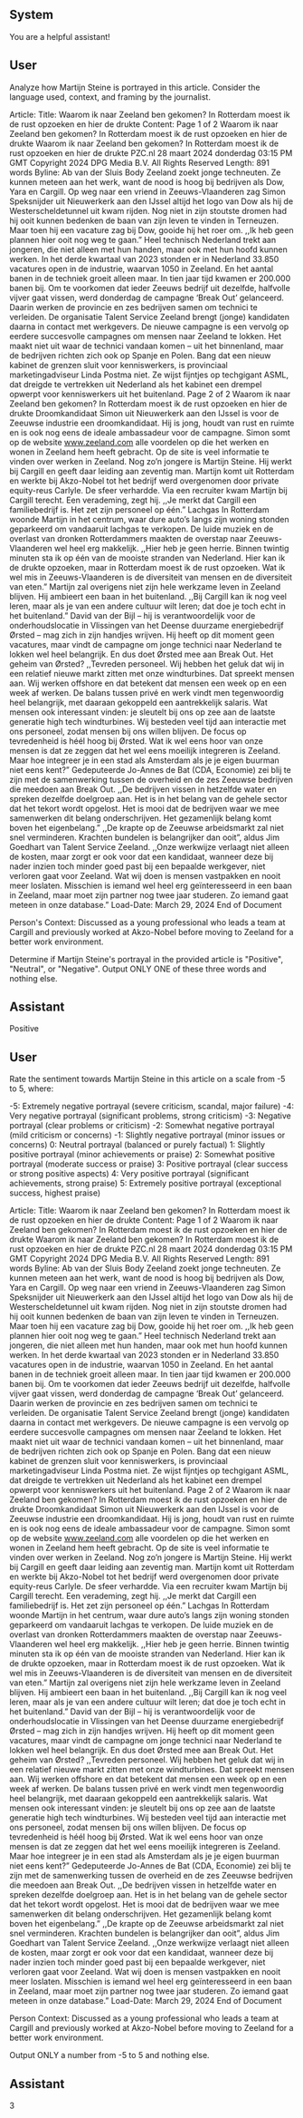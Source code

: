 ## System

You are a helpful assistant!

## User


Analyze how Martijn Steine is portrayed in this article. Consider the language used, context, and framing by the journalist.

Article:
Title: Waarom ik naar Zeeland ben gekomen? In Rotterdam moest ik de rust opzoeken en hier de drukte
Content: Page 1 of 2
Waarom ik naar Zeeland ben gekomen? In Rotterdam moest ik de rust opzoeken en hier de drukte
Waarom ik naar Zeeland ben gekomen? In Rotterdam moest ik de rust 
opzoeken en hier de drukte
PZC.nl
28 maart 2024 donderdag 03:15 PM GMT
Copyright 2024 DPG Media B.V. All Rights Reserved
Length: 891 words
Byline: Ab van der Sluis
Body
Zeeland zoekt jonge techneuten. Ze kunnen meteen aan het werk, want de nood is hoog bij bedrijven als Dow, 
Yara en Cargill.
Op weg naar een vriend in Zeeuws-Vlaanderen zag Simon Speksnijder uit Nieuwerkerk aan den IJssel altijd het 
logo van Dow als hij de Westerscheldetunnel uit kwam rijden. Nog niet in zijn stoutste dromen had hij ooit kunnen 
bedenken de baan van zijn leven te vinden in Terneuzen. Maar toen hij een vacature zag bij Dow, gooide hij het 
roer om. ,,Ik heb geen plannen hier ooit nog weg te gaan.”
Heel technisch Nederland trekt aan jongeren, die niet alleen met hun handen, maar ook met hun hoofd kunnen 
werken. In het derde kwartaal van 2023 stonden er in Nederland 33.850 vacatures open in de industrie, waarvan 
1050 in Zeeland. En het aantal banen in de techniek groeit alleen maar. In tien jaar tijd kwamen er 200.000 banen 
bij.
Om te voorkomen dat ieder Zeeuws bedrijf uit dezelfde, halfvolle vijver gaat vissen, werd donderdag de campagne 
‘Break Out’ gelanceerd. Daarin werken de provincie en zes bedrijven samen om technici te verleiden. De 
organisatie Talent Service Zeeland brengt (jonge) kandidaten daarna in contact met werkgevers.
De nieuwe campagne is een vervolg op eerdere succesvolle campagnes om mensen naar Zeeland te lokken. Het 
maakt niet uit waar de technici vandaan komen – uit het binnenland, maar de bedrijven richten zich ook op Spanje 
en Polen. Bang dat een nieuw kabinet de grenzen sluit voor kenniswerkers, is provinciaal marketingadviseur Linda 
Postma niet. Ze wijst fijntjes op techgigant ASML, dat dreigde te vertrekken uit Nederland als het kabinet een 
drempel opwerpt voor kenniswerkers uit het buitenland.
Page 2 of 2
Waarom ik naar Zeeland ben gekomen? In Rotterdam moest ik de rust opzoeken en hier de drukte
Droomkandidaat
Simon uit Nieuwerkerk aan den IJssel is voor de Zeeuwse industrie een droomkandidaat. Hij is jong, houdt van rust 
en ruimte en is ook nog eens de ideale ambassadeur voor de campagne. Simon somt op de website 
www.zeeland.com alle voordelen op die het werken en wonen in Zeeland hem heeft gebracht. Op de site is veel 
informatie te vinden over werken in Zeeland.
Nog zo’n jongere is Martijn Steine. Hij werkt bij Cargill en geeft daar leiding aan zeventig man. Martijn komt uit 
Rotterdam en werkte bij Akzo-Nobel tot het bedrijf werd overgenomen door private equity-reus Carlyle. De sfeer 
verhardde. Via een recruiter kwam Martijn bij Cargill terecht. Een verademing, zegt hij. ,,Je merkt dat Cargill een 
familiebedrijf is. Het zet zijn personeel op één.”
Lachgas
In Rotterdam woonde Martijn in het centrum, waar dure auto’s langs zijn woning stonden geparkeerd om vandaaruit 
lachgas te verkopen. De luide muziek en de overlast van dronken Rotterdammers maakten de overstap naar 
Zeeuws-Vlaanderen wel heel erg makkelijk. ,,Hier heb je geen herrie. Binnen twintig minuten sta ik op één van de 
mooiste stranden van Nederland. Hier kan ik de drukte opzoeken, maar in Rotterdam moest ik de rust opzoeken. 
Wat ik wel mis in Zeeuws-Vlaanderen is de diversiteit van mensen en de diversiteit van eten.” Martijn zal overigens 
niet zijn hele werkzame leven in Zeeland blijven. Hij ambieert een baan in het buitenland. ,,Bij Cargill kan ik nog 
veel leren, maar als je van een andere cultuur wilt leren; dat doe je toch echt in het buitenland.”
David van der Bijl – hij is verantwoordelijk voor de onderhoudslocatie in Vlissingen van het Deense duurzame 
energiebedrijf Ørsted – mag zich in zijn handjes wrijven. Hij heeft op dit moment geen vacatures, maar vindt de 
campagne om jonge technici naar Nederland te lokken wel heel belangrijk. En dus doet Ørsted mee aan Break 
Out.
Het geheim van Ørsted? ,,Tevreden personeel. Wij hebben het geluk dat wij in een relatief nieuwe markt zitten met 
onze windturbines. Dat spreekt mensen aan. Wij werken offshore en dat betekent dat mensen een week op en een 
week af werken. De balans tussen privé en werk vindt men tegenwoordig heel belangrijk, met daaraan gekoppeld 
een aantrekkelijk salaris.  Wat mensen ook interessant vinden: je sleutelt bij ons op zee aan de laatste generatie 
high tech windturbines.  Wij besteden veel tijd aan interactie met ons personeel, zodat mensen bij ons willen blijven. 
De focus op tevredenheid is héél hoog bij Ørsted. Wat ik wel eens hoor van onze mensen is dat ze zeggen dat het 
wel eens moeilijk integreren is Zeeland. Maar hoe integreer je in een stad als Amsterdam als je je eigen buurman 
niet eens kent?”
Gedeputeerde Jo-Annes de Bat (CDA, Economie) zei blij te zijn met de samenwerking tussen de overheid en de 
zes Zeeuwse bedrijven die meedoen aan Break Out. ,,De bedrijven vissen in hetzelfde water en spreken dezelfde 
doelgroep aan. Het is in het belang van de gehele sector dat het tekort wordt opgelost. Het is mooi dat de bedrijven 
waar we mee samenwerken dit belang onderschrijven. Het gezamenlijk belang komt boven het eigenbelang.”
,,De krapte op de Zeeuwse arbeidsmarkt zal niet snel verminderen. Krachten bundelen is belangrijker dan ooit”, 
aldus Jim Goedhart van  Talent Service Zeeland. ,,Onze werkwijze verlaagt niet alleen de kosten, maar zorgt er ook 
voor dat een kandidaat, wanneer deze bij nader inzien toch minder goed past bij een bepaalde werkgever, niet 
verloren gaat voor Zeeland. Wat wij doen is mensen vastpakken en nooit meer loslaten. Misschien is iemand wel 
heel erg geïnteresseerd in een baan in Zeeland, maar moet zijn partner nog twee jaar studeren. Zo iemand gaat 
meteen in onze database.”
Load-Date: March 29, 2024
End of Document

Person's Context: Discussed as a young professional who leads a team at Cargill and previously worked at Akzo-Nobel before moving to Zeeland for a better work environment.

Determine if Martijn Steine's portrayal in the provided article is "Positive", "Neutral", or "Negative".
Output ONLY ONE of these three words and nothing else.


## Assistant

Positive

## User


Rate the sentiment towards Martijn Steine in this article on a scale from -5 to 5, where:

-5: Extremely negative portrayal (severe criticism, scandal, major failure)
-4: Very negative portrayal (significant problems, strong criticism)
-3: Negative portrayal (clear problems or criticism)
-2: Somewhat negative portrayal (mild criticism or concerns)
-1: Slightly negative portrayal (minor issues or concerns)
0: Neutral portrayal (balanced or purely factual)
1: Slightly positive portrayal (minor achievements or praise)
2: Somewhat positive portrayal (moderate success or praise)
3: Positive portrayal (clear success or strong positive aspects)
4: Very positive portrayal (significant achievements, strong praise)
5: Extremely positive portrayal (exceptional success, highest praise)

Article:
Title: Waarom ik naar Zeeland ben gekomen? In Rotterdam moest ik de rust opzoeken en hier de drukte
Content: Page 1 of 2
Waarom ik naar Zeeland ben gekomen? In Rotterdam moest ik de rust opzoeken en hier de drukte
Waarom ik naar Zeeland ben gekomen? In Rotterdam moest ik de rust 
opzoeken en hier de drukte
PZC.nl
28 maart 2024 donderdag 03:15 PM GMT
Copyright 2024 DPG Media B.V. All Rights Reserved
Length: 891 words
Byline: Ab van der Sluis
Body
Zeeland zoekt jonge techneuten. Ze kunnen meteen aan het werk, want de nood is hoog bij bedrijven als Dow, 
Yara en Cargill.
Op weg naar een vriend in Zeeuws-Vlaanderen zag Simon Speksnijder uit Nieuwerkerk aan den IJssel altijd het 
logo van Dow als hij de Westerscheldetunnel uit kwam rijden. Nog niet in zijn stoutste dromen had hij ooit kunnen 
bedenken de baan van zijn leven te vinden in Terneuzen. Maar toen hij een vacature zag bij Dow, gooide hij het 
roer om. ,,Ik heb geen plannen hier ooit nog weg te gaan.”
Heel technisch Nederland trekt aan jongeren, die niet alleen met hun handen, maar ook met hun hoofd kunnen 
werken. In het derde kwartaal van 2023 stonden er in Nederland 33.850 vacatures open in de industrie, waarvan 
1050 in Zeeland. En het aantal banen in de techniek groeit alleen maar. In tien jaar tijd kwamen er 200.000 banen 
bij.
Om te voorkomen dat ieder Zeeuws bedrijf uit dezelfde, halfvolle vijver gaat vissen, werd donderdag de campagne 
‘Break Out’ gelanceerd. Daarin werken de provincie en zes bedrijven samen om technici te verleiden. De 
organisatie Talent Service Zeeland brengt (jonge) kandidaten daarna in contact met werkgevers.
De nieuwe campagne is een vervolg op eerdere succesvolle campagnes om mensen naar Zeeland te lokken. Het 
maakt niet uit waar de technici vandaan komen – uit het binnenland, maar de bedrijven richten zich ook op Spanje 
en Polen. Bang dat een nieuw kabinet de grenzen sluit voor kenniswerkers, is provinciaal marketingadviseur Linda 
Postma niet. Ze wijst fijntjes op techgigant ASML, dat dreigde te vertrekken uit Nederland als het kabinet een 
drempel opwerpt voor kenniswerkers uit het buitenland.
Page 2 of 2
Waarom ik naar Zeeland ben gekomen? In Rotterdam moest ik de rust opzoeken en hier de drukte
Droomkandidaat
Simon uit Nieuwerkerk aan den IJssel is voor de Zeeuwse industrie een droomkandidaat. Hij is jong, houdt van rust 
en ruimte en is ook nog eens de ideale ambassadeur voor de campagne. Simon somt op de website 
www.zeeland.com alle voordelen op die het werken en wonen in Zeeland hem heeft gebracht. Op de site is veel 
informatie te vinden over werken in Zeeland.
Nog zo’n jongere is Martijn Steine. Hij werkt bij Cargill en geeft daar leiding aan zeventig man. Martijn komt uit 
Rotterdam en werkte bij Akzo-Nobel tot het bedrijf werd overgenomen door private equity-reus Carlyle. De sfeer 
verhardde. Via een recruiter kwam Martijn bij Cargill terecht. Een verademing, zegt hij. ,,Je merkt dat Cargill een 
familiebedrijf is. Het zet zijn personeel op één.”
Lachgas
In Rotterdam woonde Martijn in het centrum, waar dure auto’s langs zijn woning stonden geparkeerd om vandaaruit 
lachgas te verkopen. De luide muziek en de overlast van dronken Rotterdammers maakten de overstap naar 
Zeeuws-Vlaanderen wel heel erg makkelijk. ,,Hier heb je geen herrie. Binnen twintig minuten sta ik op één van de 
mooiste stranden van Nederland. Hier kan ik de drukte opzoeken, maar in Rotterdam moest ik de rust opzoeken. 
Wat ik wel mis in Zeeuws-Vlaanderen is de diversiteit van mensen en de diversiteit van eten.” Martijn zal overigens 
niet zijn hele werkzame leven in Zeeland blijven. Hij ambieert een baan in het buitenland. ,,Bij Cargill kan ik nog 
veel leren, maar als je van een andere cultuur wilt leren; dat doe je toch echt in het buitenland.”
David van der Bijl – hij is verantwoordelijk voor de onderhoudslocatie in Vlissingen van het Deense duurzame 
energiebedrijf Ørsted – mag zich in zijn handjes wrijven. Hij heeft op dit moment geen vacatures, maar vindt de 
campagne om jonge technici naar Nederland te lokken wel heel belangrijk. En dus doet Ørsted mee aan Break 
Out.
Het geheim van Ørsted? ,,Tevreden personeel. Wij hebben het geluk dat wij in een relatief nieuwe markt zitten met 
onze windturbines. Dat spreekt mensen aan. Wij werken offshore en dat betekent dat mensen een week op en een 
week af werken. De balans tussen privé en werk vindt men tegenwoordig heel belangrijk, met daaraan gekoppeld 
een aantrekkelijk salaris.  Wat mensen ook interessant vinden: je sleutelt bij ons op zee aan de laatste generatie 
high tech windturbines.  Wij besteden veel tijd aan interactie met ons personeel, zodat mensen bij ons willen blijven. 
De focus op tevredenheid is héél hoog bij Ørsted. Wat ik wel eens hoor van onze mensen is dat ze zeggen dat het 
wel eens moeilijk integreren is Zeeland. Maar hoe integreer je in een stad als Amsterdam als je je eigen buurman 
niet eens kent?”
Gedeputeerde Jo-Annes de Bat (CDA, Economie) zei blij te zijn met de samenwerking tussen de overheid en de 
zes Zeeuwse bedrijven die meedoen aan Break Out. ,,De bedrijven vissen in hetzelfde water en spreken dezelfde 
doelgroep aan. Het is in het belang van de gehele sector dat het tekort wordt opgelost. Het is mooi dat de bedrijven 
waar we mee samenwerken dit belang onderschrijven. Het gezamenlijk belang komt boven het eigenbelang.”
,,De krapte op de Zeeuwse arbeidsmarkt zal niet snel verminderen. Krachten bundelen is belangrijker dan ooit”, 
aldus Jim Goedhart van  Talent Service Zeeland. ,,Onze werkwijze verlaagt niet alleen de kosten, maar zorgt er ook 
voor dat een kandidaat, wanneer deze bij nader inzien toch minder goed past bij een bepaalde werkgever, niet 
verloren gaat voor Zeeland. Wat wij doen is mensen vastpakken en nooit meer loslaten. Misschien is iemand wel 
heel erg geïnteresseerd in een baan in Zeeland, maar moet zijn partner nog twee jaar studeren. Zo iemand gaat 
meteen in onze database.”
Load-Date: March 29, 2024
End of Document

Person Context: Discussed as a young professional who leads a team at Cargill and previously worked at Akzo-Nobel before moving to Zeeland for a better work environment.

Output ONLY a number from -5 to 5 and nothing else.


## Assistant

3


